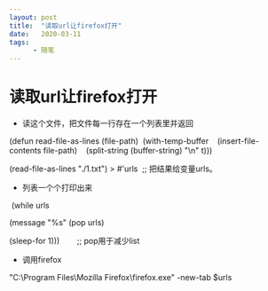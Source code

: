 ```yaml
---
layout: post
title:  "读取url让firefox打开"
date:   2020-03-11
tags:
      - 随笔
---
```


# 读取url让firefox打开


-   读这个文件，把文件每一行存在一个列表里并返回

(defun read-file-as-lines
(file-path)  (with-temp-buffer    (insert-file-contents
file-path)    (split-string (buffer-string) \"\\n\" t)))

(read-file-as-lines \"./1.txt\") > #\'urls  ;; 把结果给变量urls。

-   列表一个个打印出来

 (while urls

(message \"%s\" (pop urls)       

(sleep-for 1)))        ;; pop用于减少list

-   调用firefox

\"C:\\Program Files\\Mozilla Firefox\\firefox.exe\" -new-tab \$urls



